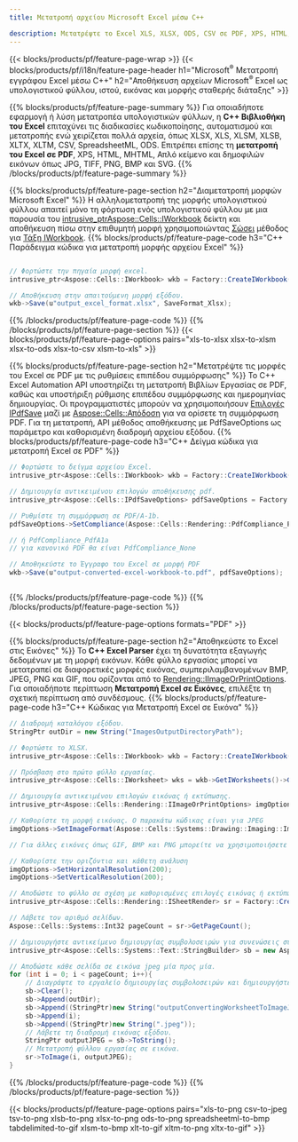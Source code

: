 ```yaml
---
title: Μετατροπή αρχείου Microsoft Excel μέσω C++ 

description: Μετατρέψτε το Excel XLS, XLSX, ODS, CSV σε PDF, XPS, HTML, JPEG και άλλες μορφές με λίγες μόνο γραμμές κώδικα C++.
---
```

{{< blocks/products/pf/feature-page-wrap >}}
{{< blocks/products/pf/i18n/feature-page-header h1="Microsoft<sup>&reg;</sup> Μετατροπή εγγράφου Excel μέσω C++" h2="Αποθήκευση αρχείων Microsoft<sup>&reg;</sup> Excel ως υπολογιστικού φύλλου, ιστού, εικόνας και μορφής σταθερής διάταξης" >}}

{{% blocks/products/pf/feature-page-summary %}}
Για οποιαδήποτε εφαρμογή ή λύση μετατροπέα υπολογιστικών φύλλων, η **C++ Βιβλιοθήκη του Excel** επιταχύνει τις διαδικασίες κωδικοποίησης, αυτοματισμού και μετατροπής ενώ χειρίζεται πολλά αρχεία, όπως XLSX, XLS, XLSM, XLSB, XLTX, XLTM, CSV, SpreadsheetML, ODS. Επιτρέπει επίσης τη **μετατροπή του Excel σε PDF**, XPS, HTML, MHTML, Απλό κείμενο και δημοφιλών εικόνων όπως JPG, TIFF, PNG, BMP και SVG.
{{% /blocks/products/pf/feature-page-summary %}}

{{% blocks/products/pf/feature-page-section h2="Διαμετατροπή μορφών Microsoft Excel" %}}
Η αλληλομετατροπή της μορφής υπολογιστικού φύλλου απαιτεί μόνο τη φόρτωση ενός υπολογιστικού φύλλου με μια παρουσία του [ intrusive_ptr<Aspose::Cells::IWorkbook>](https://reference.aspose.com/cells/cpp/class/aspose.cells.i_workbook) δείκτη και αποθήκευση πίσω στην επιθυμητή μορφή χρησιμοποιώντας [Σώσει](https://reference.aspose.com/cells/cpp/class/aspose.cells.i_workbook#a9460f52a2dec8f4bf623a4905167d997) μέθοδος για [Τάξη IWorkbook](https://reference.aspose.com/cells/cpp/class/aspose.cells.i_workbook).
{{% blocks/products/pf/feature-page-code h3="C++ Παράδειγμα κώδικα για μετατροπή μορφής αρχείου Excel" %}}

```cs

// Φορτώστε την πηγαία μορφή excel.
intrusive_ptr<Aspose::Cells::IWorkbook> wkb = Factory::CreateIWorkbook(u"src_excel_file.xls");

// Αποθήκευση στην απαιτούμενη μορφή εξόδου.
wkb->Save(u"output_excel_format.xlsx", SaveFormat_Xlsx);


```
{{% /blocks/products/pf/feature-page-code %}}
{{% /blocks/products/pf/feature-page-section %}}
{{< blocks/products/pf/feature-page-options pairs="xls-to-xlsx xlsx-to-xlsm xlsx-to-ods xlsx-to-csv xlsm-to-xls" >}}


{{% blocks/products/pf/feature-page-section h2="Μετατρέψτε τις μορφές του Excel σε PDF με τις ρυθμίσεις επιπέδου συμμόρφωσης" %}}
Το C++ Excel Automation API υποστηρίζει τη μετατροπή Βιβλίων Εργασίας σε PDF, καθώς και υποστήριξη ρύθμισης επιπέδου συμμόρφωσης και ημερομηνίας δημιουργίας. Οι προγραμματιστές μπορούν να χρησιμοποιήσουν [Επιλογές IPdfSave](https://reference.aspose.com/cells/cpp/class/aspose.cells.i_pdf_save_options) μαζί με [Aspose::Cells::Απόδοση](https://reference.aspose.com/cells/cpp/namespace/aspose.cells.rendering) για να ορίσετε τη συμμόρφωση PDF. Για τη μετατροπή, API μέθοδος αποθήκευσης με PdfSaveOptions ως παράμετρο και καθορισμένη διαδρομή αρχείου εξόδου. 
{{% blocks/products/pf/feature-page-code h3="C++ Δείγμα κώδικα για μετατροπή Excel σε PDF" %}}

```cs
// Φορτώστε το δείγμα αρχείου Excel.
intrusive_ptr<Aspose::Cells::IWorkbook> wkb = Factory::CreateIWorkbook(u"sample-convert-excel-to.pdf");

// Δημιουργία αντικειμένου επιλογών αποθήκευσης pdf.
intrusive_ptr<Aspose::Cells::IPdfSaveOptions> pdfSaveOptions = Factory::CreateIPdfSaveOptions();

// Ρυθμίστε τη συμμόρφωση σε PDF/A-1b.
pdfSaveOptions->SetCompliance(Aspose::Cells::Rendering::PdfCompliance_PdfA1b);

// ή PdfCompliance_PdfA1a 
// για κανονικό PDF θα είναι PdfCompliance_None

// Αποθηκεύστε το Έγγραφο του Excel σε μορφή PDF
wkb->Save(u"output-converted-excel-workbook-to.pdf", pdfSaveOptions);



```
{{% /blocks/products/pf/feature-page-code %}}
{{% /blocks/products/pf/feature-page-section %}}

{{< blocks/products/pf/feature-page-options formats="PDF" >}}

{{% blocks/products/pf/feature-page-section h2="Αποθηκεύστε το Excel στις Εικόνες" %}}
Το **C++ Excel Parser** έχει τη δυνατότητα εξαγωγής δεδομένων με τη μορφή εικόνων. Κάθε φύλλο εργασίας μπορεί να μετατραπεί σε διαφορετικές μορφές εικόνας, συμπεριλαμβανομένων BMP, JPEG, PNG και GIF, που ορίζονται από το [Rendering::IImageOrPrintOptions](https://reference.aspose.com/cells/cpp/class/aspose.cells.rendering.i_image_or_print_options). Για οποιαδήποτε περίπτωση **Μετατροπή Excel σε Εικόνες**, επιλέξτε τη σχετική περίπτωση από συνδέσμους.
{{% blocks/products/pf/feature-page-code h3="C++ Κώδικας για Μετατροπή Excel σε Εικόνα" %}}

```cs
// Διαδρομή καταλόγου εξόδου.
StringPtr outDir = new String("ImagesOutputDirectoryPath");

// Φορτώστε το XLSX.
intrusive_ptr<Aspose::Cells::IWorkbook> wkb = Factory::CreateIWorkbook(u"source-excel-file.xlsx");

// Πρόσβαση στο πρώτο φύλλο εργασίας.
intrusive_ptr<Aspose::Cells::IWorksheet> wks = wkb->GetIWorksheets()->GetObjectByIndex(0);

// Δημιουργία αντικειμένου επιλογών εικόνας ή εκτύπωσης.
intrusive_ptr<Aspose::Cells::Rendering::IImageOrPrintOptions> imgOptions = Factory::CreateIImageOrPrintOptions();

// Καθορίστε τη μορφή εικόνας. Ο παρακάτω κώδικας είναι για JPEG
imgOptions->SetImageFormat(Aspose::Cells::Systems::Drawing::Imaging::ImageFormat::GetJpeg());

// Για άλλες εικόνες όπως GIF, BMP και PNG μπορείτε να χρησιμοποιήσετε τα GetGif(), GetBmp() και GetPng() αντίστοιχα 

// Καθορίστε την οριζόντια και κάθετη ανάλυση
imgOptions->SetHorizontalResolution(200);
imgOptions->SetVerticalResolution(200);

// Αποδώστε το φύλλο σε σχέση με καθορισμένες επιλογές εικόνας ή εκτύπωσης.
intrusive_ptr<Aspose::Cells::Rendering::ISheetRender> sr = Factory::CreateISheetRender(wks, imgOptions);

// Λάβετε τον αριθμό σελίδων.
Aspose::Cells::Systems::Int32 pageCount = sr->GetPageCount();

// Δημιουργήστε αντικείμενο δημιουργίας συμβολοσειρών για συνενώσεις συμβολοσειρών.
intrusive_ptr<Aspose::Cells::Systems::Text::StringBuilder> sb = new Aspose::Cells::Systems::Text::StringBuilder();

// Αποδώστε κάθε σελίδα σε εικόνα jpeg μία προς μία.
for (int i = 0; i < pageCount; i++){
	// Διαγράψτε το εργαλείο δημιουργίας συμβολοσειρών και δημιουργήστε διαδρομή εικόνας εξόδου με συνενώσεις συμβολοσειρών.
	sb->Clear();
	sb->Append(outDir);
	sb->Append((StringPtr)new String("outputConvertingWorksheetToImageJPEG_"));
	sb->Append(i);
	sb->Append((StringPtr)new String(".jpeg"));
	// Λάβετε τη διαδρομή εικόνας εξόδου.
	StringPtr outputJPEG = sb->ToString();
	// Μετατροπή φύλλου εργασίας σε εικόνα.
	sr->ToImage(i, outputJPEG);
}

```
{{% /blocks/products/pf/feature-page-code %}}
{{% /blocks/products/pf/feature-page-section %}}

{{< blocks/products/pf/feature-page-options pairs="xls-to-png csv-to-jpeg tsv-to-png xlsb-to-png xlsx-to-png ods-to-png spreadsheetml-to-bmp tabdelimited-to-gif xlsm-to-bmp xlt-to-gif xltm-to-png xltx-to-gif" >}}
